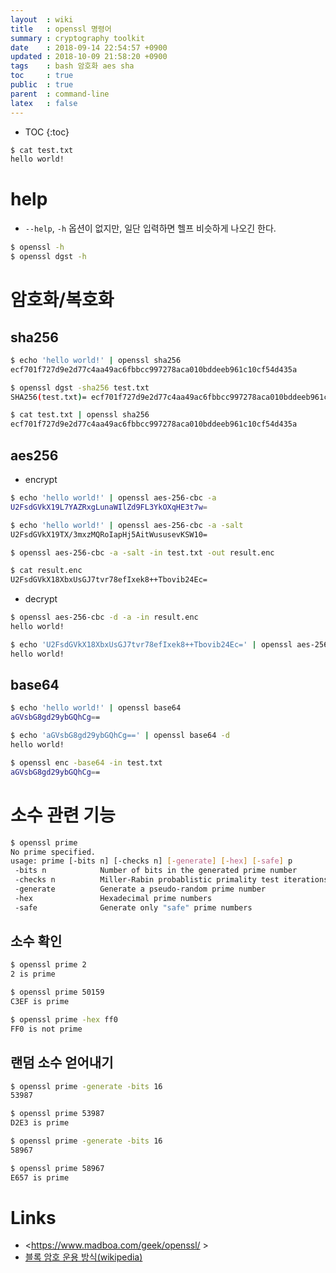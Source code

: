 ```yaml
---
layout  : wiki
title   : openssl 명령어
summary : cryptography toolkit
date    : 2018-09-14 22:54:57 +0900
updated : 2018-10-09 21:58:20 +0900
tags    : bash 암호화 aes sha
toc     : true
public  : true
parent  : command-line
latex   : false
---
```

* TOC
{:toc}

```sh
$ cat test.txt
hello world!
```

# help

* `--help`, `-h` 옵션이 없지만, 일단 입력하면 헬프 비슷하게 나오긴 한다.

```sh
$ openssl -h
$ openssl dgst -h
```

# 암호화/복호화

## sha256

```sh
$ echo 'hello world!' | openssl sha256
ecf701f727d9e2d77c4aa49ac6fbbcc997278aca010bddeeb961c10cf54d435a

$ openssl dgst -sha256 test.txt
SHA256(test.txt)= ecf701f727d9e2d77c4aa49ac6fbbcc997278aca010bddeeb961c10cf54d435a

$ cat test.txt | openssl sha256
ecf701f727d9e2d77c4aa49ac6fbbcc997278aca010bddeeb961c10cf54d435a
```

## aes256

* encrypt

```sh
$ echo 'hello world!' | openssl aes-256-cbc -a
U2FsdGVkX19L7YAZRxgLunaWIlZd9FL3YkOXqHE3t7w=

$ echo 'hello world!' | openssl aes-256-cbc -a -salt
U2FsdGVkX19TX/3mxzMQRoIapHj5AitWususevKSW10=

$ openssl aes-256-cbc -a -salt -in test.txt -out result.enc

$ cat result.enc
U2FsdGVkX18XbxUsGJ7tvr78efIxek8++Tbovib24Ec=
```

* decrypt

```sh
$ openssl aes-256-cbc -d -a -in result.enc 
hello world!

$ echo 'U2FsdGVkX18XbxUsGJ7tvr78efIxek8++Tbovib24Ec=' | openssl aes-256-cbc -a -d
hello world!
```

## base64

```sh
$ echo 'hello world!' | openssl base64
aGVsbG8gd29ybGQhCg==

$ echo 'aGVsbG8gd29ybGQhCg==' | openssl base64 -d
hello world!

$ openssl enc -base64 -in test.txt
aGVsbG8gd29ybGQhCg==
```

# 소수 관련 기능

```sh
$ openssl prime
No prime specified.
usage: prime [-bits n] [-checks n] [-generate] [-hex] [-safe] p
 -bits n            Number of bits in the generated prime number
 -checks n          Miller-Rabin probablistic primality test iterations
 -generate          Generate a pseudo-random prime number
 -hex               Hexadecimal prime numbers
 -safe              Generate only "safe" prime numbers
```

## 소수 확인

```sh
$ openssl prime 2
2 is prime

$ openssl prime 50159
C3EF is prime

$ openssl prime -hex ff0
FF0 is not prime
```

## 랜덤 소수 얻어내기

```sh
$ openssl prime -generate -bits 16 
53987

$ openssl prime 53987
D2E3 is prime

$ openssl prime -generate -bits 16 
58967

$ openssl prime 58967
E657 is prime
```


# Links

* <https://www.madboa.com/geek/openssl/ >
* [블록 암호 운용 방식(wikipedia)](https://ko.wikipedia.org/wiki/%EB%B8%94%EB%A1%9D_%EC%95%94%ED%98%B8_%EC%9A%B4%EC%9A%A9_%EB%B0%A9%EC%8B%9D )

